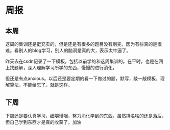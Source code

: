 # 周报
## 本周
这周的集训还是挺充实的，但是还是有很多的题目没有刷完，因为有些真的是很难。看别人的blog学习，别人的脑洞是真的大，表示太牛逼了。

昨天去在csdn记录了一下模板，包括以前学的和这周集训的。在平时，也是在网上找题解，深入理解学习所学的东西，慢慢的进行消化，

但还是有点anxious。以后还是要定期的看一下做过的题，默写，敲一敲模板，理解算法，不能给忘了。就是这样。
## 下周
下周还是要认真学习，细嚼慢咽，努力消化学到的东西。虽然排名啥的还是落后，但自己学到东西才是真的收获了。加油
